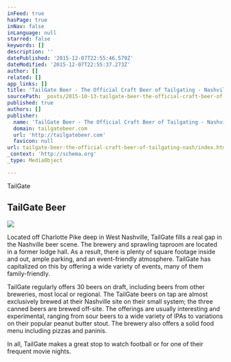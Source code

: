 ```yaml
---
inFeed: true
hasPage: true
inNav: false
inLanguage: null
starred: false
keywords: []
description: ''
datePublished: '2015-12-07T22:55:46.579Z'
dateModified: '2015-12-07T22:55:37.273Z'
author: []
related: []
app_links: []
title: 'TailGate Beer - The Official Craft Beer of Tailgating - Nashville, TN -'
sourcePath: _posts/2015-10-13-tailgate-beer-the-official-craft-beer-of-tailgating-nash.md
published: true
authors: []
publisher:
  name: 'TailGate Beer - The Official Craft Beer of Tailgating - Nashville, TN'
  domain: tailgatebeer.com
  url: 'http://tailgatebeer.com'
  favicon: null
url: tailgate-beer-the-official-craft-beer-of-tailgating-nash/index.html
_context: 'http://schema.org'
_type: MediaObject

---
```

TailGate 

<article style=""><h1>TailGate Beer</h1><img src="http://tailgatebeer.com/images/buttons/TGB_BeerButton_BlacktopBlonde_New.png" /></article>

Located off Charlotte Pike deep in West Nashville, TailGate fills a real gap in the Nashville beer scene. The brewery and sprawling taproom are located in a former lodge hall. As a result, there is plenty of square footage inside and out, ample parking, and an event-friendly atmosphere. TailGate has capitalized on this by offering a wide variety of events, many of them family-friendly. 

TailGate regularly offers 30 beers on draft, including beers from other breweries, most local or regional. The TailGate beers on tap are almost exclusively brewed at their Nashville site on their small system; the three canned beers are brewed off-site. The offerings are usually interesting and experimental, ranging from sour beers to a wide variety of IPAs to variations on their popular peanut butter stout. The brewery also offers a solid food menu including pizzas and paninis. 

In all, TailGate makes a great stop to watch football or for one of their frequent movie nights.